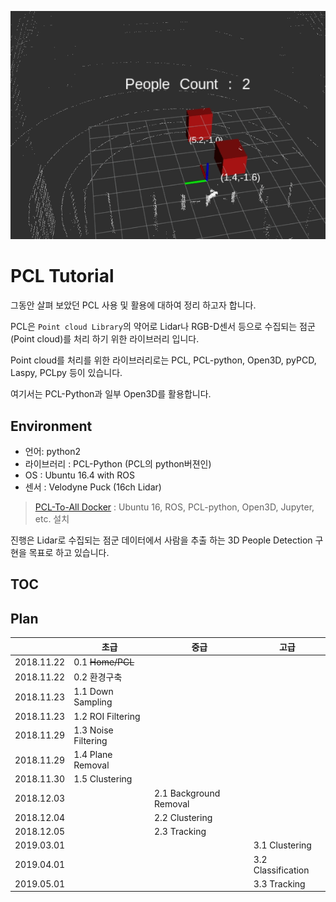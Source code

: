 ![](./images/lobby_demo.gif)

# PCL Tutorial

그동안 살펴 보았던 PCL 사용 및 활용에 대하여 정리 하고자 합니다.

PCL은 `Point cloud Library`의 약어로 Lidar나 RGB-D센서 등으로 수집되는 점군(Point cloud)를 처리 하기 위한 라이브러리 입니다.

Point cloud를 처리를 위한 라이브러리로는 PCL, PCL-python, Open3D, pyPCD, Laspy, PCLpy 등이 있습니다.

여기서는 PCL-Python과 일부 Open3D를 활용합니다.

## Environment

- 언어: python2
- 라이브러리 : PCL-Python (PCL의 python버젼인)
- OS : Ubuntu 16.4 with ROS
- 센서 : Velodyne Puck (16ch Lidar)

> [PCL-To-All Docker](https://hub.docker.com/r/adioshun/pcl_to_all/) : Ubuntu 16, ROS, PCL-python, Open3D, Jupyter, etc. 설치

진행은 Lidar로 수집되는 점군 데이터에서 사람을 추출 하는 3D People Detection 구현을 목표로 하고 있습니다.

## TOC 

## Plan


|            | 초급                | 중급                   | 고급               |
|:----------:|---------------------|------------------------|--------------------|
| 2018.11.22 | 0.1 ~~Home/PCL~~    |                        |                    |
| 2018.11.22 | 0.2 환경구축        |                        |                    |
| 2018.11.23 | 1.1 Down Sampling   |                        |                    |
| 2018.11.23 | 1.2 ROI Filtering   |                        |                    |
| 2018.11.29 | 1.3 Noise Filtering |                        |                    |
| 2018.11.29 | 1.4 Plane Removal   |                        |                    |
| 2018.11.30 | 1.5 Clustering      |                        |                    |
| 2018.12.03 |                     | 2.1 Background Removal |                    |
| 2018.12.04 |                     | 2.2 Clustering         |                    |
| 2018.12.05 |                     | 2.3 Tracking           |                    |
| 2019.03.01 |                     |                        | 3.1 Clustering     |
| 2019.04.01 |                     |                        | 3.2 Classification |
| 2019.05.01 |                     |                        | 3.3 Tracking       |
